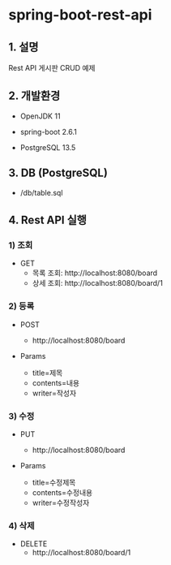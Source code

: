# spring-boot-rest-api

## 1. 설명
Rest API 게시판 CRUD 예제

## 2. 개발환경

* OpenJDK 11

* spring-boot 2.6.1

* PostgreSQL 13.5

## 3. DB (PostgreSQL)

* /db/table.sql

## 4. Rest API 실행

### 1) 조회

* GET
  - 목록 조회: http://localhost:8080/board
  - 상세 조회: http://localhost:8080/board/1

### 2) 등록

* POST
  - http://localhost:8080/board

* Params
  - title=제목
  - contents=내용
  - writer=작성자

### 3) 수정

* PUT
  - http://localhost:8080/board

* Params
  - title=수정제목
  - contents=수정내용
  - writer=수정작성자

### 4) 삭제

* DELETE
  - http://localhost:8080/board/1

